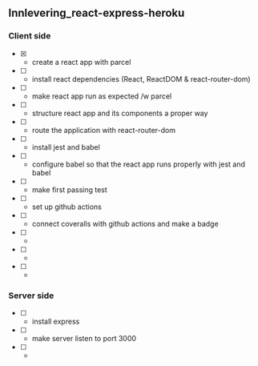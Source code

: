 ## Innlevering_react-express-heroku


### Client side
* [x] - create a react app with parcel
* [ ] - install react dependencies (React, ReactDOM & react-router-dom)
* [ ] - make react app run as expected /w parcel
* [ ] - structure react app and its components a proper way
* [ ] - route the application with react-router-dom
* [ ] - install jest and babel
* [ ] - configure babel so that the react app runs properly with jest and babel
* [ ] - make first passing test
* [ ] - set up github actions 
* [ ] - connect coveralls with github actions and make a badge
* [ ] - 
* [ ] - 
* [ ] - 

### Server side
* [ ] - install express
* [ ] - make server listen to port 3000
* [ ] - 

